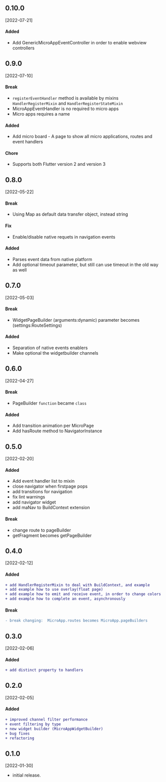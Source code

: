 ## 0.10.0
[2022-07-21]

#### Added
- Add GenericMicroAppEventController in order to enable webview controllers

## 0.9.0
[2022-07-10]

#### Break
- `registerEventHandler` method is available by mixins `HandlerRegisterMixin` and `HandlerRegisterStateMixin`
- MicroAppEventHandler is no required to micro apps
- Micro apps requires a name

#### Added
- Add micro board - A page to show all micro applications, routes and event handlers

#### Chore
- Supports both Flutter version 2 and version 3

## 0.8.0
[2022-05-22]

#### Break
- Using Map as default data transfer object, instead string

#### Fix
- Enable/disable native requets in navigation events

#### Added
- Parses event data from native platform
- Add optional timeout parameter, but still can use timeout in the old way as well

## 0.7.0
[2022-05-03]
#### Break
- WidgetPageBuilder (arguments:dynamic) parameter becomes (settings:RouteSettings)
#### Added
- Separation of native events enablers
- Make optional the widgetbuilder channels

## 0.6.0
[2022-04-27]
#### Break
- PageBuilder `function` became `class`
#### Added
- Add transition animation per MicroPage
- Add hasRoute method to NavigatorInstance


## 0.5.0
[2022-02-20]
#### Added
- Add event handler list to mixin
- close navigator when firstpage pops
- add transitions for navigation
- fix lint warnings
- add navigator widget
- add maNav to BuildContext extension
#### Break
- change route to pageBuilder
- getFragment becomes getPageBuilder


## 0.4.0
[2022-02-12]
#### Added
``` diff
+ add HandlerRegisterMixin to deal with BuildContext, and example
+ add example how to use overlay(float page)
+ add example how to emit and receive event, in order to change colors on other micro app component
+ add example how to complete an event, asynchronously
```

#### Break
```diff
- break changing:  MicroApp.routes becomes MicroApp.pageBuilders
```
  
## 0.3.0
[2022-02-06]
#### Added
```diff
+ add distinct property to handlers
```

## 0.2.0
[2022-02-05]
#### Added
```diff
+ improved channel filter performance
+ event filtering by type
+ new widget builder (MicroAppWidgetBuilder)
+ bug fixes
+ refactoring
```

## 0.1.0
[2022-01-30]
* initial release.


